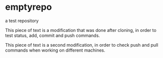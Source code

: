 # emptyrepo
a test repository

This piece of text is a modification that was done after cloning,
in order to test status, add, commit and push commands.

This piece of text is a second modification,
in order to check push and pull commands when working on different machines.
